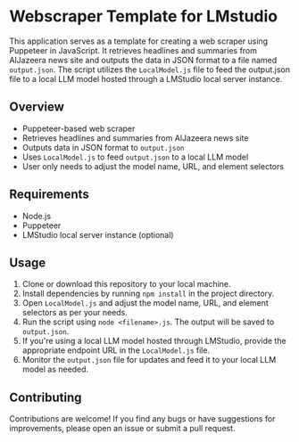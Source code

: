 # Webscraper Template for LMstudio

This application serves as a template for creating a web scraper using Puppeteer in JavaScript. It retrieves headlines and summaries from AlJazeera news site and outputs the data in JSON format to a file named `output.json`. The script utilizes the `LocalModel.js` file to feed the output.json file to a local LLM model hosted through a LMStudio local server instance.

## Overview

- Puppeteer-based web scraper
- Retrieves headlines and summaries from AlJazeera news site
- Outputs data in JSON format to `output.json`
- Uses `LocalModel.js` to feed `output.json` to a local LLM model
- User only needs to adjust the model name, URL, and element selectors

## Requirements

- Node.js
- Puppeteer
- LMStudio local server instance (optional)

## Usage

1. Clone or download this repository to your local machine.
2. Install dependencies by running `npm install` in the project directory.
3. Open `LocalModel.js` and adjust the model name, URL, and element selectors as per your needs.
4. Run the script using `node <filename>.js`. The output will be saved to `output.json`.
5. If you're using a local LLM model hosted through LMStudio, provide the appropriate endpoint URL in the `LocalModel.js` file.
6. Monitor the `output.json` file for updates and feed it to your local LLM model as needed.

## Contributing

Contributions are welcome! If you find any bugs or have suggestions for improvements, please open an issue or submit a pull request.
